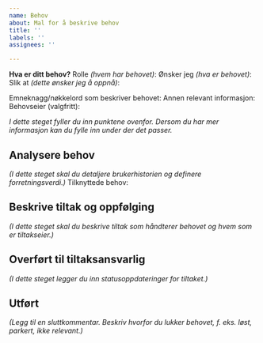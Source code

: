 ```yaml
---
name: Behov
about: Mal for å beskrive behov
title: ''
labels: ''
assignees: ''

---
```


**Hva er ditt behov?**
Rolle *(hvem har behovet)*:
Ønsker jeg *(hva er behovet)*: 
Slik at *(dette ønsker jeg å oppnå)*: 

Emneknagg/nøkkelord som beskriver behovet:​
Annen relevant informasjon:​
Behovseier (valgfritt):​

*I dette steget fyller du inn punktene ovenfor. Dersom du har mer informasjon kan du fylle inn under der det passer.*

## Analysere behov
*(I dette steget skal du detaljere brukerhistorien og definere forretningsverdi.)* 
Tilknyttede behov:

## Beskrive tiltak og oppfølging
*(I dette steget skal du beskrive tiltak som håndterer behovet og hvem som er tiltakseier.)* 

## Overført til tiltaksansvarlig
*(I dette steget legger du inn statusoppdateringer for tiltaket.)*

## Utført
*(Legg til en sluttkommentar. Beskriv hvorfor du lukker behovet, f. eks. løst, parkert, ikke relevant.)*
